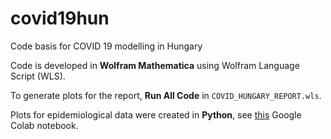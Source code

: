 # covid19hun
Code basis for COVID 19 modelling in Hungary

Code is developed in **Wolfram Mathematica** using Wolfram Language Script (WLS). 

To generate plots for the report, **Run All Code** in ``COVID_HUNGARY_REPORT.wls``.

Plots for epidemiological data were created in **Python**, 
see [this](https://colab.research.google.com/drive/1KZMCq7INWCzr_OoXVviENaiWxxtsfX6J?usp=sharing) 
Google Colab notebook.